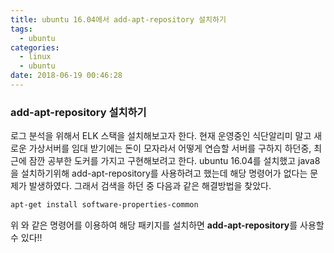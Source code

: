 ```yaml
---
title: ubuntu 16.04에서 add-apt-repository 설치하기
tags:
  - ubuntu
categories:
  - linux
  - ubuntu
date: 2018-06-19 00:46:28
---
```


### add-apt-repository 설치하기
로그 분석을 위해서 ELK 스택을 설치해보고자 한다. 현재 운영중인 식단알리미 말고 새로운 가상서버를 임대 받기에는 돈이 모자라서 어떻게 연습할 서버를 구하지 하던중, 최근에 잠깐 공부한 도커를 가지고 구현해보려고 한다. ubuntu 16.04를 설치했고 java8을 설치하기위해  add-apt-repository를 사용하려고 했는데 해당 명령어가 없다는 문제가 발생하였다. 그래서 검색을 하던 중 다음과 같은 해결방법을 찾았다.

```sh
apt-get install software-properties-common
```
위 와 같은 명령어를 이용하여 해당 패키지를 설치하면 **add-apt-repository**를 사용할 수 있다!!